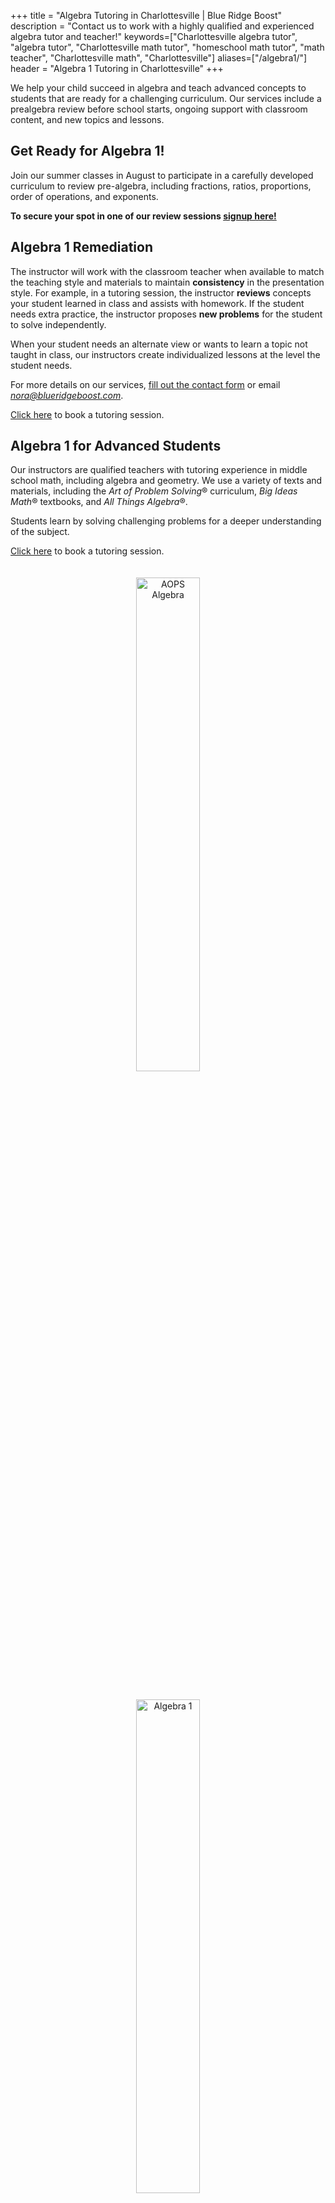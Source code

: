 +++
title = "Algebra Tutoring in Charlottesville | Blue Ridge Boost"
description = "Contact us to work with a highly qualified and experienced algebra tutor and teacher!"
keywords=["Charlottesville algebra tutor", "algebra tutor", "Charlottesville math tutor", "homeschool math tutor", "math teacher", "Charlottesville math", "Charlottesville"]
aliases=["/algebra1/"]
header = "Algebra 1 Tutoring in Charlottesville"
+++
<div class="container">

<div class="row">

<div class="col-sm-8 left">

We help your child succeed in algebra and teach advanced concepts to students that are ready for a challenging curriculum. Our services include a prealgebra review before school starts, ongoing support with classroom content, and new topics and lessons.

## Get Ready for Algebra 1! 

Join our summer classes in August to participate in a carefully developed curriculum to review pre-algebra, including fractions, ratios, proportions, order of operations, and exponents.

<b>To secure your spot in one of our review sessions <a href="https://get-ready-for-the-next-school-year-with-math-reviews.cheddarup.com">signup here!</a></b> 


## Algebra 1 Remediation
The instructor will work with the classroom teacher when available to match the teaching style and materials to maintain **consistency** in the presentation style. For example, in a tutoring session, the instructor **reviews** concepts your student learned in class and assists with homework. If the student needs extra practice, the instructor proposes **new problems** for the student to solve independently.

When your student needs an alternate view or wants to learn a topic not taught in class, our instructors create individualized lessons at the level the student needs.

For more details on our services, <a href="/contact/">fill out the contact form</a> or email  <a href="mailto:nora@blueridgeboost.com"><em>nora@blueridgeboost.com</em></a>. 

<a href="/tutor/math/book-now/">Click here</a> to book a tutoring session.


## Algebra 1 for Advanced Students

Our instructors are qualified teachers with tutoring experience in middle school math, including algebra and geometry. We use a variety of texts and materials, including the *Art of Problem Solving*&reg; curriculum, *Big Ideas Math*&reg; textbooks, and *All Things Algebra*&reg;.

Students learn by solving challenging problems for a deeper understanding of the subject. 

<a href="/tutor/math/book-now/">Click here</a> to book a tutoring session.


</div>

<div class="col-sm-4">

<center>
<a href="https://artofproblemsolving.com/store/book/intro-algebra"><img alt="AOPS Algebra" src="/images/intro-algebra.webp" 
width="45%" style="padding:20px;"></a> <br>
<a href="https://bim.easyaccessmaterials.com/index.php?level=11.00"><img alt="Algebra 1" 
src="/images/bim_alg1_cover.webp" 
srcset="/images/bim_alg1_cover.webp 612w, /images/1280_bim_alg1_cover.webp 1280w, /images/640_bim_alg1_cover.webp 640w, /images/320_bim_alg1_cover.webp 320w"
sizes="(min-width: 1200px) 122px, (min-width: 1000px) 92px, (min-width: 780px) 59px, calc(45vw - 67px)"
width="45%" style="padding:20px;"></a> <br>
<a href="https://allthingsalgebra.com/"><img alt="All Things Algebra" 
srcset="/images/LogoATA.webp 450w, /images/1280_LogoATA.webp 1280w, /images/640_LogoATA.webp 640w, /images/320_LogoATA.webp 320w"
sizes="(min-width: 1200px) 158px, (min-width: 1000px) 121px, (min-width: 780px) 81px, calc(55vw - 73px)"
src="/images/LogoATA.webp" width="55%" style="padding:20px;"></a><br>
</center>
</div>

</div></div>


